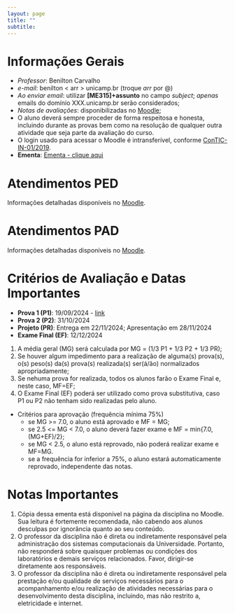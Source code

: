 ```yaml
---
layout: page
title: ""
subtitle:
---
```


# Informações Gerais

- *Professor*: Benilton Carvalho
- *e-mail*: benilton < arr > unicamp.br (troque _arr_ por @)
- *Ao enviar email*: utilizar **[ME315]+assunto** no campo *subject*; *apenas* emails do domínio XXX.unicamp.br serão considerados;
- *Notas de avaliações*: disponibilizadas no [Moodle](https://moodle.ggte.unicamp.br/course/view.php?id=19752);
- O aluno deverá sempre proceder de forma respeitosa e honesta, incluindo durante as provas bem como na resolução de qualquer outra atividade que seja parte da avaliação do curso.
- O login usado para acessar o Moodle é intransferível, conforme [ConTIC-IN-01/2019](https://www.citic.unicamp.br/sites/default/files/normas/ConTIC-IN-01%202019%20-%20normas_uso_TIC.pdf).
- **Ementa**: [Ementa - clique aqui](ementa/ementaME315.pdf)

# Atendimentos PED

Informações detalhadas disponíveis no [Moodle](https://moodle.ggte.unicamp.br/mod/page/view.php?id=544207).


# Atendimentos PAD

Informações detalhadas disponíveis no [Moodle](https://moodle.ggte.unicamp.br/mod/url/view.php?id=544200).

# Critérios de Avaliação e Datas Importantes

- **Prova 1 (P1)**: 19/09/2024 - [link](https://colab.research.google.com/drive/1LBK8rTjV_KVqPBRO6FQPxlXiOFWE7eEC?usp=sharing)
- **Prova 2 (P2)**: 31/10/2024
- **Projeto (PR)**: Entrega em 22/11/2024; Apresentação em 28/11/2024
- **Exame Final (EF)**: 12/12/2024

1. A média geral (MG) será calculada por MG = (1/3 P1 + 1/3 P2 + 1/3 PR);
2. Se houver algum impedimento para a realização de alguma(s) prova(s), o(s) peso(s) da(s) prova(s) realizada(s) ser(á/ão) normalizados apropriadamente;
3. Se nehuma prova for realizada, todos os alunos farão o Exame Final e, neste caso, MF=EF;
4. O Exame Final (EF) poderá ser utilizado como prova substitutiva, caso P1 ou P2 não tenham sido realizadas pelo aluno.

* Critérios para aprovação (frequência mínima 75%)
  - se MG >= 7.0, o aluno está aprovado e MF = MG;
  - se 2.5 <= MG < 7.0, o aluno deverá fazer exame e MF = min{7.0, (MG+EF)/2};
  - se MG < 2.5, o aluno está reprovado, não poderá realizar exame e MF=MG.
  - se a frequência for inferior a 75%, o aluno estará automaticamente reprovado, independente das notas.

# Notas Importantes

1. Cópia dessa ementa está disponível na página da disciplina no Moodle. Sua leitura é fortemente recomendada, não cabendo aos alunos desculpas por ignorância quanto ao seu conteúdo.
2. O professor da disciplina não é direta ou indiretamente responsável pela administração dos sistemas computacionais da Universidade. Portanto, não responderá sobre quaisquer problemas ou condições dos laboratórios e demais serviços relacionados. Favor, dirigir-se diretamente aos responsáveis.
3. O professor da disciplina não é direta ou indiretamente responsável pela prestação e/ou qualidade de serviços necessários para o acompanhamento e/ou realização de atividades necessárias para o desenvolvimento desta disciplina, incluindo, mas não restrito a, eletricidade e internet.

